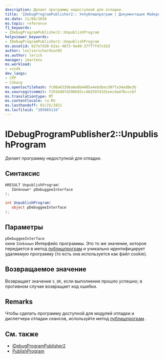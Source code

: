 ```yaml
---
description: Делает программу недоступной для отладки.
title: 'IDebugProgramPublisher2:: Унпублишпрограм | Документация Майкрософт'
ms.date: 11/04/2016
ms.topic: reference
f1_keywords:
- IDebugProgramPublisher2::UnpublishProgram
helpviewer_keywords:
- IDebugProgramPublisher2::UnpublishProgram
ms.assetid: 627e7d38-b2ac-4873-9a40-37ff7f47cd1d
author: leslierichardson95
ms.author: lerich
manager: jmartens
ms.workload:
- vssdk
dev_langs:
- CPP
- CSharp
ms.openlocfilehash: fc00a6339ba6e0b4405a4ebdbecd97fa34ad0e3b
ms.sourcegitcommit: f2916d8fd296b92cc402597d1d1eecda4f6cccbf
ms.translationtype: MT
ms.contentlocale: ru-RU
ms.lasthandoff: 03/25/2021
ms.locfileid: "105065116"
---
```

# <a name="idebugprogrampublisher2unpublishprogram"></a>IDebugProgramPublisher2::UnpublishProgram
Делает программу недоступной для отладки.

## <a name="syntax"></a>Синтаксис

```cpp
HRESULT UnpublishProgram(
   IUnknown* pDebuggeeInterface
);
```

```csharp
int UnpublishProgram(
   object pDebuggeeInterface
);
```

## <a name="parameters"></a>Параметры
`pDebuggeeInterface`\
окне `IUnknown` Интерфейс программы. Это то же значение, которое передается в метод [публишпрограм](../../../extensibility/debugger/reference/idebugprogrampublisher2-publishprogram.md) и уникально идентифицирует удаляемую программу (то есть она используется как файл cookie).

## <a name="return-value"></a>Возвращаемое значение
 Возвращает значение `S_OK`, если выполнение прошло успешно; в противном случае возвращает код ошибки.

## <a name="remarks"></a>Remarks
 Чтобы сделать программу доступной для модулей отладки и диспетчера отладки сеансов, используйте метод [публишпрограм](../../../extensibility/debugger/reference/idebugprogrampublisher2-publishprogram.md) .

## <a name="see-also"></a>См. также
- [IDebugProgramPublisher2](../../../extensibility/debugger/reference/idebugprogrampublisher2.md)
- [PublishProgram](../../../extensibility/debugger/reference/idebugprogrampublisher2-publishprogram.md)
